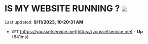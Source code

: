 # IS MY WEBSITE RUNNING ? [![](https://img.shields.io/static/v1?label=Sponsor&message=%E2%9D%A4&logo=GitHub&color=%23fe8e86)](https://github.com/sponsors/<username>)

Last updated: **9/11/2023, 10:20:31 AM**

- `GET` [https://youssefservice.me](https://youssefservice.me) - **Up** (641ms)
